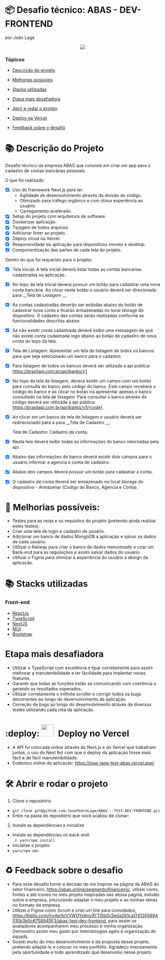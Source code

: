 # :package: Desafio técnico: ABAS - DEV-FRONTEND
por João Lage

<p align="center">
   <img src="http://img.shields.io/static/v1?label=STATUS&message=EM%20DESENVOLVIMENTO&color=RED&style=for-the-badge"/>
</p>

### Tópicos

- [Descrição do projeto](#books-descrição-do-projeto)

- [Melhorias possíveis](#construction-melhorias-possíveis)

- [Stacks utilizadas](#books-stacks-utilizadas)

- [Etapa mais desafiadora](#%EF%B8%8F-etapa-mais-desafiadora)

- [Abrir e rodar o projeto](#%EF%B8%8F-abrir-e-rodar-o-projeto)

- [Deploy na Vercel](#deploy)

- [Feedback sobre o desafio](#recycle-feedback-sobre-o-desafio)



# :books: Descrição do Projeto

Desafio técnico da empresa ABAS que consiste em criar um app para o cadastro de contas bancárias pessoais.

O que foi realizado:
- [x] Uso do framework Next.js para ter:
   * Agilidade de desenvolvimento através da divisão do código.
   * Otimizado para tráfego orgânico e com ótima experiência ao usuário.
   * Carregamento acelerado.
- [x] Setup do projeto com arquitetura de software.
- [x] Dockerizar aplicação.
- [x] Tipagem de todos arquivos.
- [x] Adicionar linter ao projeto.
- [x] Deploy cloud na Vercel.
- [X] Responsividade da aplicação para dispositivos movéis e desktop.
- [X] Componentização das partes de cada tela do projeto.

Dentro do que foi requerido para o projeto:
- [X] Tela Inicial: A tela inicial deverá listar todas as contas bancárias cadastradas na aplicação.
- [X] No topo da tela inicial deverá possuir um botão para cadastrar uma nova conta bancária. Ao clicar neste botão o usuário deverá ser direcionado para __Tela de Listagem __
- [X] As contas cadastradas deverão ser exibidas abaixo do botão de cadastrar nova conta e ficarão armazenadas no local storage do dispositivo. O cadastro das contas serão realizadas conforme as funcionalidades descritas abaixo.
- [X] Se não existir conta cadastrada deverá exibir uma mensagem de que não existe conta cadastrada logo abaixo ao botão de cadastro de nova conta do topo da tela.

- [X] Tela de Listagem: Apresentar um tela de listagem de todos os bancos para que seja selecionado um banco para o cadastro.
- [x] Para listagem de todos os bancos deverá ser utilizada a api pública: https://brasilapi.com.br/api/banks/v1.
- [x] No topo da tela de listagem, deverá existir um campo com um botão para consulta do banco pelo código do banco. Este campo receberá o código do banco e ao clicar no botão irá apresentar apenas o banco consultado na tela de listagem. Para consultar o banco através do código deverá ser utilizada a api pública: https://brasilapi.com.br/api/banks/v1/{code}.
- [x] Ao clicar em um banco da tela de listagem o usuário deverá ser redirecionado para a para __Tela de Cadastro __.

   Tela de Cadastro: Cadastro da conta.
- [x] Nesta tela deverá exibir todas as informações do banco retornadas pela api.
- [x] Abaixo das informações do banco deverá existir dois campos para o usuário informar a agencia e conta de cadastro.
- [x] Abaixo dos campos deverá possuir um botão para cadastrar a conta.
- [x] O cadastro da conta deverá ser armazenado no local storage do dispositivo - Armazenar (Codigo do Banco, Agencia e Conta).

# :construction: Melhorias possíveis:

- Testes para as rotas e os requisitos do projeto (pretendo ainda realizar estes testes).
- Criar uma tela de login e cadastro de usuário.
- Adicionar um banco de dados MongoDB a aplicação e salvar os dados de cada usuário.
- Utilizar o Railway para criar o banco de dados mencionado e criar um Back-end para as requisições e assim salvar dados do usuário.
- Utilizar o Figma para otimizar a experiência do usuário e design da aplicação.


# :books: Stacks utilizadas

### Front-end
- [ReactJs](https://pt-br.reactjs.org/)
- [TypeScript](https://www.typescriptlang.org/)
- [NextJS](https://nextjs.org/)
- [MUI](https://mui.com/)
- [Bootstrap](https://getbootstrap.com/)



# Etapa mais desafiadora

- Utilizar o TypeScript com excelência e tipar corretamente para assim melhorar a manutenibilidade e ter facilidade para implentar novas features.
- Garantir que todas as funções estão se comunicando com coerência e gerando os resultados esperados.
- Utilizar corretamente o inifinite scroller e corrigir todos os bugs decorrentes ao longo do desenvolvimento da aplicação.
- Correção de bugs ao longo do desenvolvimento através de diversos testes utilizando cada rota da aplicação.

#  :deploy: <img src="https://cdn.changelog.com/uploads/icons/news_sources/qGw/icon_small.png?v=63692097118" width='40px'/> &nbsp;Deploy no Vercel
* A API foi colocada online através do Next.js e do Vercel que trabalham juntos, o uso do Next fez com que o deploy da aplicação fosse mais fácil e de fácil manutenibilidade.
* Endereço online da aplicação: https://joao-lage-test-abas.vercel.app/




# 🛠️ Abrir e rodar o projeto

1. Clone o repositório
  * `git clone git@github.com:JoaoPedroLage/ABAS---TEST-DEV-FRONTEND.git`
  * Entre na pasta do repositório que você acabou de clonar:

2. Instale as dependências e inicialize
  * Instale as dependências no back-end:
    * `yarn/npm install`
  * Inicialize o projeto:
   * `yarn/npm dev`

# :recycle: Feedback sobre o desafio

- Para esse desafio tomei a decisão de me inspirar na página da ABAS do setor financeiro, https://abas.online/segmento/financeiro/, utilizei cores, fontes e até ícones no meu projeto inspiradas nas dessa página, estudei sobre a empresa, procurando adaptar o meu projeto e as minhas ideias no formato da empresa.
- Utilizei o Figma como Scrum e criei um link para convidados, https://trello.com/invite/b/VVWOYs9m/ATTI5b0c5eda261ca1741265894010b3b0c6758945F3/abas-test-dev-frontend, para assim os avaliadores acompanharem meu processo e minha organização. Demonstro assim meu gosto por metodologias agéis e organização de squads.
- Gostei muito do meu desenvolvimento e da proposta desse projeto, pretendo adaptá-lo e colocar no meu portfólio. Agradeço imensamente pela oportunidade e todo aprendizado que desenvolvi nesse projeto.
